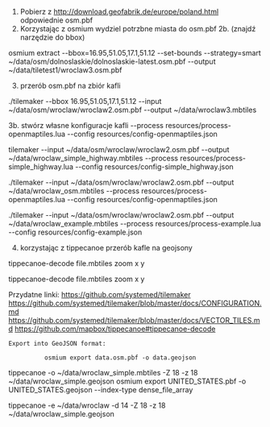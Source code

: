 1. Pobierz z http://download.geofabrik.de/europe/poland.html odpowiednie osm.pbf
2. Korzystając z osmium wydziel potrzbne miasta do osm.pbf
2b. (znajdź narzędzie do bbox)

osmium extract --bbox=16.95,51.05,17.1,51.12 --set-bounds --strategy=smart ~/data/osm/dolnoslaskie/dolnoslaskie-latest.osm.pbf  --output ~/data/tiletest1/wroclaw3.osm.pbf

3. przerób osm.pbf na zbiór kafli

./tilemaker --bbox 16.95,51.05,17.1,51.12 --input ~/data/osm/wroclaw/wroclaw2.osm.pbf --output ~/data/wroclaw3.mbtiles

3b. stwórz własne konfiguracje kafli
--process resources/process-openmaptiles.lua --config resources/config-openmaptiles.json 

tilemaker --input ~/data/osm/wroclaw/wroclaw2.osm.pbf --output ~/data/wroclaw_simple_highway.mbtiles --process resources/process-simple_highway.lua --config resources/config-simple_highway.json 

./tilemaker --input ~/data/osm/wroclaw/wroclaw2.osm.pbf --output ~/data/wroclaw_osm.mbtiles --process resources/process-openmaptiles.lua --config resources/config-openmaptiles.json

./tilemaker --input ~/data/osm/wroclaw/wroclaw2.osm.pbf --output ~/data/wroclaw_example.mbtiles --process resources/process-example.lua --config resources/config-example.json

4. korzystając z tippecanoe przerób kafle na geojsony

tippecanoe-decode file.mbtiles zoom x y

tippecanoe-decode file.mbtiles zoom x y





Przydatne linki:
https://github.com/systemed/tilemaker
https://github.com/systemed/tilemaker/blob/master/docs/CONFIGURATION.md
https://github.com/systemed/tilemaker/blob/master/docs/VECTOR_TILES.md
https://github.com/mapbox/tippecanoe#tippecanoe-decode


    Export into GeoJSON format:

              osmium export data.osm.pbf -o data.geojson

tippecanoe -o ~/data/wroclaw_simple.mbtiles -Z 18 -z 18 ~/data/wroclaw_simple.geojson
osmium export UNITED_STATES.pbf -o UNITED_STATES.geojson --index-type dense_file_array


tippecanoe -e ~/data/wroclaw -d 14 -Z 18 -z 18 ~/data/wroclaw_simple.geojson